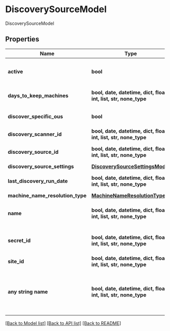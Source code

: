 # DiscoverySourceModel

DiscoverySourceModel

## Properties
Name | Type | Description | Notes
------------ | ------------- | ------------- | -------------
**active** | **bool** | Is discovery source active | [optional] 
**days_to_keep_machines** | **bool, date, datetime, dict, float, int, list, str, none_type** | Days To Keep Machines | [optional] 
**discover_specific_ous** | **bool** | Discover specific OUs | [optional] 
**discovery_scanner_id** | **bool, date, datetime, dict, float, int, list, str, none_type** | Discovery scanner ID | [optional] 
**discovery_source_id** | **bool, date, datetime, dict, float, int, list, str, none_type** | The discovery source ID | [optional] 
**discovery_source_settings** | [**DiscoverySourceSettingsModel**](DiscoverySourceSettingsModel.md) |  | [optional] 
**last_discovery_run_date** | **bool, date, datetime, dict, float, int, list, str, none_type** | Last discovery run date | [optional] 
**machine_name_resolution_type** | [**MachineNameResolutionType**](MachineNameResolutionType.md) |  | [optional] 
**name** | **bool, date, datetime, dict, float, int, list, str, none_type** | The discovery source naame | [optional] 
**secret_id** | **bool, date, datetime, dict, float, int, list, str, none_type** | Default Discovery Secret credentials | [optional] 
**site_id** | **bool, date, datetime, dict, float, int, list, str, none_type** | The site ID | [optional] 
**any string name** | **bool, date, datetime, dict, float, int, list, str, none_type** | any string name can be used but the value must be the correct type | [optional]

[[Back to Model list]](../README.md#documentation-for-models) [[Back to API list]](../README.md#documentation-for-api-endpoints) [[Back to README]](../README.md)


